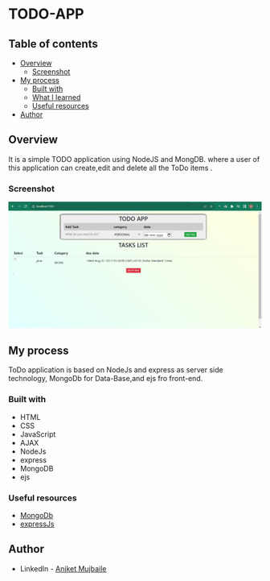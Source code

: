 # TODO-APP

## Table of contents

- [Overview](#overview)
  - [Screenshot](#screenshot)
- [My process](#my-process)
  - [Built with](#built-with)
  - [What I learned](#what-i-learned)
  - [Useful resources](#useful-resources)
- [Author](#author)
 
## Overview

It is a simple TODO application using NodeJS and MongDB. where a user of this application can create,edit and delete all the ToDo items .

### Screenshot

![](images/todo-app_Screenshot.png)

## My process

ToDo application is based on NodeJs and express as server side technology, MongoDb for Data-Base,and ejs fro front-end.  
### Built with

- HTML
- CSS
- JavaScript
- AJAX
- NodeJs
- express
- MongoDB
- ejs
### Useful resources

- [MongoDb](https://mongoosejs.com/)
- [expressJs](https://expressjs.com/)

## Author

- LinkedIn - [Aniket Mujbaile](https://www.linkedin.com/in/aniket-mujbaile-742b05157/)

 
